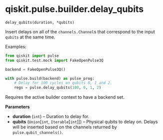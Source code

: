<span id="qiskit-pulse-builder-delay-qubits" />

# qiskit.pulse.builder.delay\_qubits

<span id="undefined" />

`delay_qubits(duration, *qubits)`

Insert delays on all of the `channels.Channel`s that correspond to the input `qubits` at the same time.

Examples:

```python
from qiskit import pulse
from qiskit.test.mock import FakeOpenPulse3Q

backend = FakeOpenPulse3Q()

with pulse.build(backend) as pulse_prog:
    # Delay for 100 cycles on qubits 0, 1 and 2.
    regs = pulse.delay_qubits(100, 0, 1, 2)
```

<Admonition title="Note" type="note">
  Requires the active builder context to have a backend set.
</Admonition>

**Parameters**

*   **duration** (`int`) – Duration to delay for.
*   **qubits** (`Union`\[`int`, `Iterable`\[`int`]]) – Physical qubits to delay on. Delays will be inserted based on the channels returned by `pulse.qubit_channels()`.
